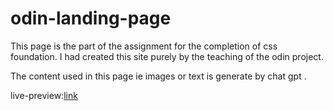# odin-landing-page

This page is the part of the assignment for the completion of css foundation. I had created this site purely by the teaching of the odin project.

The content used in this page ie images or text is generate by chat gpt .

live-preview:[link](https://geevu.github.io/odin-landing-page/)
